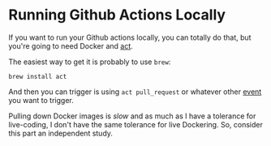 # Running Github Actions Locally

If you want to run your Github actions locally, you can totally do that, but you're going to need Docker and [act](https://github.com/nektos/act).

The easiest way to get it is probably to use `brew`:

```
brew install act
```

And then you can trigger is using `act pull_request` or whatever other [event](Github%20Actions%20Events.md) you want to trigger.

Pulling down Docker images is _slow_ and as much as I have a tolerance for live-coding, I don't have the same tolerance for live Dockering. So, consider this part an independent study.
